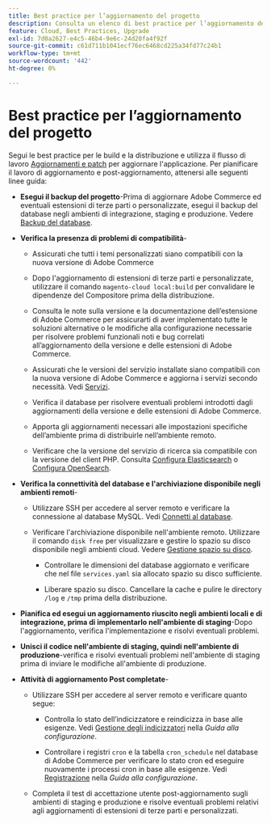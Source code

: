 ```yaml
---
title: Best practice per l’aggiornamento del progetto
description: Consulta un elenco di best practice per l’aggiornamento dei file di progetto.
feature: Cloud, Best Practices, Upgrade
exl-id: 7d0a2627-e4c5-46b4-9e6c-24d20fa4f92f
source-git-commit: c61d711b1041ecf76ec6468cd225a34fd77c24b1
workflow-type: tm+mt
source-wordcount: '442'
ht-degree: 0%

---
```


# Best practice per l’aggiornamento del progetto

Segui le best practice per le build e la distribuzione e utilizza il flusso di lavoro [Aggiornamenti e patch](../development/commerce-version.md) per aggiornare l&#39;applicazione. Per pianificare il lavoro di aggiornamento e post-aggiornamento, attenersi alle seguenti linee guida:

- **Esegui il backup del progetto**-Prima di aggiornare Adobe Commerce ed eventuali estensioni di terze parti o personalizzate, esegui il backup del database negli ambienti di integrazione, staging e produzione. Vedere [Backup del database](../development/commerce-version.md#project-backup).

- **Verifica la presenza di problemi di compatibilità**-

   - Assicurati che tutti i temi personalizzati siano compatibili con la nuova versione di Adobe Commerce

   - Dopo l&#39;aggiornamento di estensioni di terze parti e personalizzate, utilizzare il comando `magento-cloud local:build` per convalidare le dipendenze del Compositore prima della distribuzione.

   - Consulta le note sulla versione e la documentazione dell’estensione di Adobe Commerce per assicurarti di aver implementato tutte le soluzioni alternative o le modifiche alla configurazione necessarie per risolvere problemi funzionali noti e bug correlati all’aggiornamento della versione e delle estensioni di Adobe Commerce.

   - Assicurati che le versioni del servizio installate siano compatibili con la nuova versione di Adobe Commerce e aggiorna i servizi secondo necessità. Vedi [Servizi](../services/services-yaml.md).

   - Verifica il database per risolvere eventuali problemi introdotti dagli aggiornamenti della versione e delle estensioni di Adobe Commerce.

   - Apporta gli aggiornamenti necessari alle impostazioni specifiche dell’ambiente prima di distribuirle nell’ambiente remoto.

   - Verificare che la versione del servizio di ricerca sia compatibile con la versione del client PHP. Consulta [Configura Elasticsearch](../services/elasticsearch.md) o [Configura OpenSearch](../services/opensearch.md).

- **Verifica la connettività del database e l&#39;archiviazione disponibile negli ambienti remoti**-

   - Utilizzare SSH per accedere al server remoto e verificare la connessione al database MySQL. Vedi [Connetti al database](../services/mysql.md#connect-to-the-database).

   - Verificare l&#39;archiviazione disponibile nell&#39;ambiente remoto. Utilizzare il comando `disk free` per visualizzare e gestire lo spazio su disco disponibile negli ambienti cloud. Vedere [Gestione spazio su disco](../storage/manage-disk-space.md).

      - Controllare le dimensioni del database aggiornato e verificare che nel file `services.yaml` sia allocato spazio su disco sufficiente.

      - Liberare spazio su disco. Cancellare la cache e pulire le directory `/log` e `/tmp` prima della distribuzione.

- **Pianifica ed esegui un aggiornamento riuscito negli ambienti locali e di integrazione, prima di implementarlo nell&#39;ambiente di staging**-Dopo l&#39;aggiornamento, verifica l&#39;implementazione e risolvi eventuali problemi.

- **Unisci il codice nell&#39;ambiente di staging, quindi nell&#39;ambiente di produzione**-verifica e risolvi eventuali problemi nell&#39;ambiente di staging prima di inviare le modifiche all&#39;ambiente di produzione.

- **Attività di aggiornamento Post completate**-

   - Utilizzare SSH per accedere al server remoto e verificare quanto segue:

      - Controlla lo stato dell’indicizzatore e reindicizza in base alle esigenze. Vedi [Gestione degli indicizzatori](https://experienceleague.adobe.com/docs/commerce-operations/configuration-guide/cli/manage-indexers.html) nella _Guida alla configurazione_.

      - Controllare i registri `cron` e la tabella `cron_schedule` nel database di Adobe Commerce per verificare lo stato cron ed eseguire nuovamente i processi cron in base alle esigenze.
Vedi [Registrazione](https://experienceleague.adobe.com/docs/commerce-operations/configuration-guide/cli/configure-cron-jobs.html#logging) nella _Guida alla configurazione_.

   - Completa il test di accettazione utente post-aggiornamento sugli ambienti di staging e produzione e risolve eventuali problemi relativi agli aggiornamenti di estensioni di terze parti e personalizzati.
